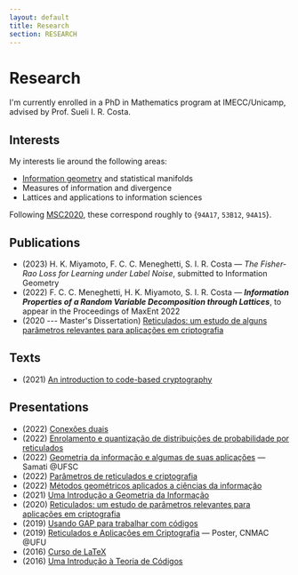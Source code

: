 ```yaml
---
layout: default
title: Research
section: RESEARCH
---
```


# Research

I'm currently enrolled in a PhD in Mathematics program at IMECC/Unicamp, advised by Prof. Sueli I. R. Costa.

## Interests

My interests lie around the following areas:

- [Information geometry](/information-geometry) and statistical manifolds
- Measures of information and divergence
- Lattices and applications to information sciences

Following [MSC2020](https://mathscinet.ams.org/mathscinet/msc/msc2020.html), these correspond roughly to {`94A17`, `53B12`, `94A15`}.

## Publications

- (2023) H. K. Miyamoto, F. C. C. Meneghetti, S. I. R. Costa — *The Fisher-Rao Loss for Learning under Label Noise*, submitted to Information Geometry
- (2022) F. C. C. Meneghetti, H. K. Miyamoto, S. I. R. Costa — ***Information Properties of a Random Variable Decomposition through Lattices***, to appear in the Proceedings of MaxEnt 2022
- (2020 --- Master's Dissertation) [Reticulados: um estudo de alguns parâmetros
relevantes para aplicações em criptografia](docs/dissertacao.pdf)

## Texts

- (2021) [An introduction to code-based cryptography](docs/code-based-cripto.pdf)

## Presentations

- (2022) [Conexões duais](docs/conexoes-duais-2022.pdf)
- (2022) [Enrolamento e quantização de distribuições de probabilidade por reticulados](docs/enrolamento-quantizacao-2022.pdf)
- (2022) [Geometria da informação e algumas de suas aplicações](docs/geoinfo-ufsc-2022.pdf) — Samati @UFSC
- (2022) [Parâmetros de reticulados e criptografia](docs/crypto-lattice-2022.pdf)
- (2022) [Métodos geométricos aplicados a ciências da informação](docs/quali-doutorado.pdf)
- (2021) [Uma Introdução a Geometria da Informação](docs/info-geometry2021.pdf)
- (2020) [Reticulados: um estudo de parâmetros relevantes para aplicações em criptografia](docs/defesa-mestrado.pdf)
- (2019) [Usando GAP para trabalhar com códigos](docs/gap-2019.pdf)
- (2019) [Reticulados e Aplicações em Criptografia](docs/cnmac-2019-poster.pdf) — Poster, CNMAC @UFU
- (2016) [Curso de LaTeX](/curso-LaTeX-camecc)
- (2016) [Uma Introdução à Teoria de Códigos](docs/divulgamat2016.pdf)
